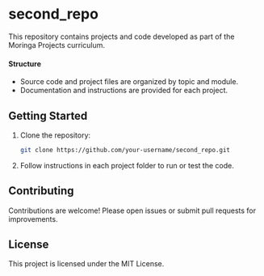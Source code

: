 # second_repo

This repository contains projects and code developed as part of the Moringa Projects curriculum.

#### Structure

- Source code and project files are organized by topic and module.
- Documentation and instructions are provided for each project.

## Getting Started

1. Clone the repository:
   ```bash
   git clone https://github.com/your-username/second_repo.git
   ```
2. Follow instructions in each project folder to run or test the code.

## Contributing

Contributions are welcome! Please open issues or submit pull requests for improvements.

## License

This project is licensed under the MIT License.
